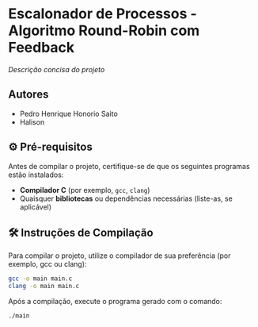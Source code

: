 # Escalonador de Processos - Algoritmo Round-Robin com Feedback

*Descrição concisa do projeto*

## Autores

- Pedro Henrique Honorio Saito
- Halison

## ⚙️ Pré-requisitos

Antes de compilar o projeto, certifique-se de que os seguintes programas estão instalados:

- **Compilador C** (por exemplo, `gcc`, `clang`)
- Quaisquer **bibliotecas** ou dependências necessárias (liste-as, se aplicável)

## 🛠️ Instruções de Compilação

Para compilar o projeto, utilize o compilador de sua preferência (por exemplo, gcc ou clang):

```bash
gcc -o main main.c
clang -o main main.c
```

Após a compilação, execute o programa gerado com o comando:

```bash
./main
```


